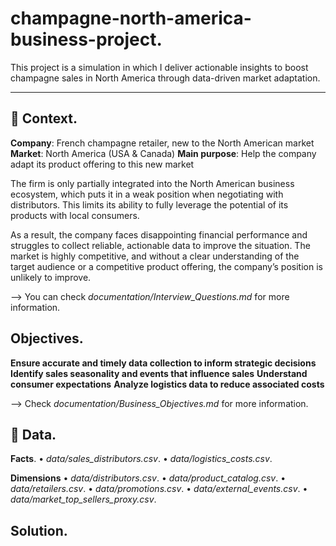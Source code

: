 # champagne-north-america-business-project. 
This project is a simulation in which I deliver actionable insights to boost champagne sales in North America through data-driven market adaptation.

---

## 🍾 Context. 

**Company**: French champagne retailer, new to the North American market
**Market**: North America (USA & Canada)
**Main purpose**: Help the company adapt its product offering to this new market

The firm is only partially integrated into the North American business ecosystem, which puts it in a weak position when negotiating with distributors. This limits its ability to fully leverage the potential of its products with local consumers.

As a result, the company faces disappointing financial performance and struggles to collect reliable, actionable data to improve the situation. The market is highly competitive, and without a clear understanding of the target audience or a competitive product offering, the company’s position is unlikely to improve.

--> You can check *documentation/Interview_Questions.md* for more information.

## Objectives. 

**Ensure accurate and timely data collection to inform strategic decisions**
**Identify sales seasonality and events that influence sales**
**Understand consumer expectations**
**Analyze logistics data to reduce associated costs**

--> Check *documentation/Business_Objectives.md* for more information.

## 💽 Data. 

**Facts**. 
• *data/sales_distributors.csv*. 
• *data/logistics_costs.csv*. 

**Dimensions**
• *data/distributors.csv*. 
• *data/product_catalog.csv*. 
• *data/retailers.csv*. 
• *data/promotions.csv*. 
• *data/external_events.csv*. 
• *data/market_top_sellers_proxy.csv*. 

## Solution. 
